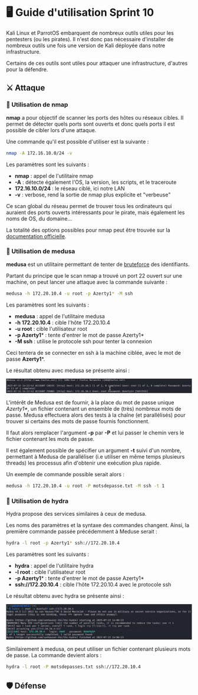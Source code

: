 # 🖥️ Guide d'utilisation Sprint 10

Kali Linux et ParrotOS embarquent de nombreux outils utiles pour les pentesters (ou les pirates). Il n'est donc pas nécessaire d'installer de nombreux outils une fois une version de Kali déployée dans notre infrastructure.

Certains de ces outils sont utiles pour attaquer une infrastructure, d'autres pour la défendre.

## ⚔️ Attaque

### 📍 Utilisation de nmap

**nmap** a pour objectif de scanner les ports des hôtes ou réseaux cibles. Il permet de détecter quels ports sont ouverts et donc quels ports il est possible de cibler lors d'une attaque.

Une commande qu'il est possible d'utiliser est la suivante :

```bash
nmap -A 172.16.10.0/24 -v
```

Les paramètres sont les suivants :

* **nmap** : appel de l'utilitaire nmap
* **-A** : détecte également l'OS, la version, les scripts, et le traceroute
* **172.16.10.0/24** : le réseau ciblé, ici notre LAN
* **-v** : verbose, rend la sortie de nmap plus explicite et "verbeuse"

Ce scan global du réseau permet de trouver tous les ordinateurs qui auraient des ports ouverts intéressants pour le pirate, mais également les noms de OS, du domaine...

La totalité des options possibles pour nmap peut être trouvée sur la [documentation officielle](https://nmap.org/man/fr/index.html).

### 👾 Utilisation de medusa

**medusa** est un utilitaire permettant de tenter de [bruteforce](https://fr.wikipedia.org/wiki/Attaque_par_force_brute) des identifiants.

Partant du principe que le scan nmap a trouvé un port 22 ouvert sur une machine, on peut lancer une attaque avec la commande suivante :

```bash
medusa -h 172.20.10.4 -u root -p Azerty1* -M ssh
```

Les paramètres sont les suivants :

* **medusa** : appel de l'utilitaire medusa
* **-h 172.20.10.4** : cible l'hôte 172.20.10.4
* **-u root** : cible l'utilisateur root
* **-p Azerty1*** : tente d'entrer le mot de passe Azerty1*
* **-M ssh** : utilise le protocole ssh pour tenter la connexion

Ceci tentera de se connecter en ssh à la machine ciblée, avec le mot de passe **Azerty1***.

Le résultat obtenu avec medusa se présente ainsi :

![Résultats medusa](Ressources/medusa_result.png)

L'intérêt de Medusa est de fournir, à la place du mot de passe unique _Azerty1*_, un fichier contenant un ensemble de (très) nombreux mots de passe. Medusa effectuera alors des tests à la chaîne (et parallélisés) pour trouver si certains des mots de passe fournis fonctionnent. 

Il faut alors remplacer l'argument **-p** par **-P** et lui passer le chemin vers le fichier contenant les mots de passe. 

Il est également possible de spécifier un argument **-t** suivi d'un nombre, permettant à Medusa de paralléliser (i.e utiliser en même temps plusieurs threads) les processus afin d'obtenir une exécution plus rapide.

Un exemple de commande possible serait alors :

```bash
medusa -h 172.20.10.4 -u root -P motsdepasse.txt -M ssh -t 1
```

### 🐍 Utilisation de hydra

Hydra propose des services similaires à ceux de medusa. 

Les noms des paramètres et la syntaxe des commandes changent. Ainsi, la première commande passée précédemment à Meduse serait :

```bash
hydra -l root -p Azerty1* ssh://172.20.10.4
```

Les paramètres sont les suivants :

* **hydra** : appel de l'utilitaire hydra
* **-l root** : cible l'utilisateur root
* **-p Azerty1*** : tente d'entrer le mot de passe Azerty1*
* **ssh://172.20.10.4** : cible l'hôte 172.20.10.4 avec le protocole ssh

Le résultat obtenu avec hydra se présente ainsi :

![Résultats hydra](Ressources/hydra_result.png)

Similairement à medusa, on peut utiliser un fichier contenant plusieurs mots de passe. La commande devient alors :

```bash
hydra -l root -P motsdepasses.txt ssh://172.20.10.4
```

## 🛡️ Défense
